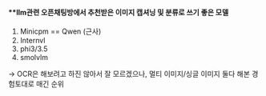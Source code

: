 #### **llm관련 오픈채팅방에서 추천받은 이미지 캡셔닝 및 분류로 쓰기 좋은 모델 

1. Minicpm == Qwen (근사)
2. Internvl
3. phi3/3.5
4. smolvlm

-> OCR은 해보려고 하진 않아서 잘 모르겠으나, 멀티 이미지/싱글 이미지 둘다 해본 경험토대로 매긴 순위
